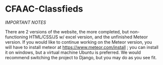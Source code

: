 # CFAAC-Classfieds
*IMPORTANT NOTES*

There are 2 versions of the website, the more completed, but non-functioning HTML/CSS/JS w/ excel version, and the unfinished Meteor version. If you would like to continue working on the Meteor version, you will have to install meteor at https://www.meteor.com/install ; you can install it on windows, but a virtual machine Ubuntu is preferred. We would recommend switching the project to Django, but you may do as you see fit.
